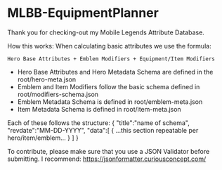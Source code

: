 # MLBB-EquipmentPlanner
Thank you for checking-out my Mobile Legends Attribute Database.

How this works:
When calculating basic attributes we use the formula:

    Hero Base Attributes + Emblem Modifiers + Equipment/Item Modifiers

- Hero Base Attributes and Hero Metadata Schema are defined in the root/hero-meta.json
- Emblem and Item Modifiers follow the basic schema defined in root/modifiers-schema.json
- Emblem Metadata Schema is defined in root/emblem-meta.json
- Item Metadata Schema is defined in root/item-meta.json

Each of these follows the structure:
  {
     "title":"name of schema",
     "revdate":"MM-DD-YYYY",
     "data":[
        {
        ...this section repeatable per hero/item/emblem...
        }
      ]
    }

To contribute, please make sure that you use a JSON Validator before submitting.
I recommend:
https://jsonformatter.curiousconcept.com/
